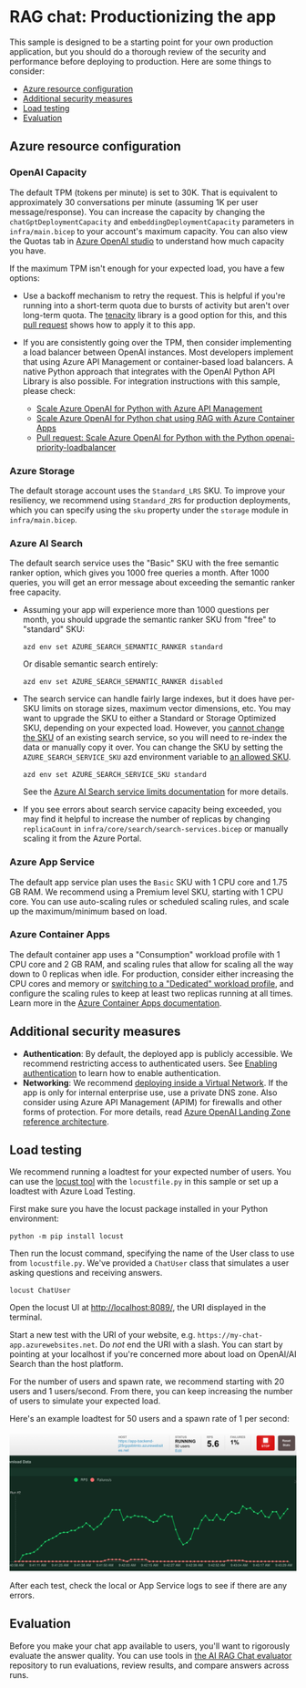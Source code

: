 # RAG chat: Productionizing the app

This sample is designed to be a starting point for your own production application,
but you should do a thorough review of the security and performance before deploying
to production. Here are some things to consider:

* [Azure resource configuration](#azure-resource-configuration)
* [Additional security measures](#additional-security-measures)
* [Load testing](#load-testing)
* [Evaluation](#evaluation)

## Azure resource configuration

### OpenAI Capacity

The default TPM (tokens per minute) is set to 30K. That is equivalent
to approximately 30 conversations per minute (assuming 1K per user message/response).
You can increase the capacity by changing the `chatGptDeploymentCapacity` and `embeddingDeploymentCapacity`
parameters in `infra/main.bicep` to your account's maximum capacity.
You can also view the Quotas tab in [Azure OpenAI studio](https://oai.azure.com/)
to understand how much capacity you have.

If the maximum TPM isn't enough for your expected load, you have a few options:

* Use a backoff mechanism to retry the request. This is helpful if you're running into a short-term quota due to bursts of activity but aren't over long-term quota. The [tenacity](https://tenacity.readthedocs.io/en/latest/) library is a good option for this, and this [pull request](https://github.com/Azure-Samples/azure-search-openai-demo/pull/500) shows how to apply it to this app.

* If you are consistently going over the TPM, then consider implementing a load balancer between OpenAI instances. Most developers implement that using Azure API Management or container-based load balancers. A native Python approach that integrates with the OpenAI Python API Library is also possible. For integration instructions with this sample, please check:
  * [Scale Azure OpenAI for Python with Azure API Management](https://learn.microsoft.com/azure/developer/python/get-started-app-chat-scaling-with-azure-api-management)
  * [Scale Azure OpenAI for Python chat using RAG with Azure Container Apps](https://learn.microsoft.com/azure/developer/python/get-started-app-chat-scaling-with-azure-container-apps)
  * [Pull request: Scale Azure OpenAI for Python with the Python openai-priority-loadbalancer](https://github.com/Azure-Samples/azure-search-openai-demo/pull/1626)

### Azure Storage

The default storage account uses the `Standard_LRS` SKU.
To improve your resiliency, we recommend using `Standard_ZRS` for production deployments,
which you can specify using the `sku` property under the `storage` module in `infra/main.bicep`.

### Azure AI Search

The default search service uses the "Basic" SKU
with the free semantic ranker option, which gives you 1000 free queries a month.
After 1000 queries, you will get an error message about exceeding the semantic ranker free capacity.

* Assuming your app will experience more than 1000 questions per month,
  you should upgrade the semantic ranker SKU from "free" to "standard" SKU:

  ```shell
  azd env set AZURE_SEARCH_SEMANTIC_RANKER standard
  ```

  Or disable semantic search entirely:

  ```shell
  azd env set AZURE_SEARCH_SEMANTIC_RANKER disabled
  ```

* The search service can handle fairly large indexes, but it does have per-SKU limits on storage sizes, maximum vector dimensions, etc. You may want to upgrade the SKU to either a Standard or Storage Optimized SKU, depending on your expected load.
However, you [cannot change the SKU](https://learn.microsoft.com/azure/search/search-sku-tier#tier-upgrade-or-downgrade) of an existing search service, so you will need to re-index the data or manually copy it over.
You can change the SKU by setting the `AZURE_SEARCH_SERVICE_SKU` azd environment variable to [an allowed SKU](https://learn.microsoft.com/azure/templates/microsoft.search/searchservices?pivots=deployment-language-bicep#sku).

  ```shell
  azd env set AZURE_SEARCH_SERVICE_SKU standard
  ```

  See the [Azure AI Search service limits documentation](https://learn.microsoft.com/azure/search/search-limits-quotas-capacity) for more details.

* If you see errors about search service capacity being exceeded, you may find it helpful to increase
the number of replicas by changing `replicaCount` in `infra/core/search/search-services.bicep`
or manually scaling it from the Azure Portal.

### Azure App Service

The default app service plan uses the `Basic` SKU with 1 CPU core and 1.75 GB RAM.
We recommend using a Premium level SKU, starting with 1 CPU core.
You can use auto-scaling rules or scheduled scaling rules,
and scale up the maximum/minimum based on load.

### Azure Container Apps

The default container app uses a "Consumption" workload profile with 1 CPU core and 2 GB RAM,
and scaling rules that allow for scaling all the way down to 0 replicas when idle.
For production, consider either increasing the CPU cores and memory or
[switching to a "Dedicated" workload profile](azure_container_apps.md#customizing-workload-profile),
and configure the scaling rules to keep at least two replicas running at all times.
Learn more in the [Azure Container Apps documentation](https://learn.microsoft.com/azure/container-apps).

## Additional security measures

* **Authentication**: By default, the deployed app is publicly accessible.
  We recommend restricting access to authenticated users.
  See [Enabling authentication](./deploy_features.md#enabling-authentication) to learn how to enable authentication.
* **Networking**: We recommend [deploying inside a Virtual Network](./deploy_private.md). If the app is only for
  internal enterprise use, use a private DNS zone. Also consider using Azure API Management (APIM)
  for firewalls and other forms of protection.
  For more details, read [Azure OpenAI Landing Zone reference architecture](https://techcommunity.microsoft.com/blog/azurearchitectureblog/azure-openai-landing-zone-reference-architecture/3882102).

## Load testing

We recommend running a loadtest for your expected number of users.
You can use the [locust tool](https://docs.locust.io/) with the `locustfile.py` in this sample
or set up a loadtest with Azure Load Testing.

First make sure you have the locust package installed in your Python environment:

```shell
python -m pip install locust
```

Then run the locust command, specifying the name of the User class to use from `locustfile.py`. We've provided a `ChatUser` class that simulates a user asking questions and receiving answers.

```shell
locust ChatUser
```

Open the locust UI at [http://localhost:8089/](http://localhost:8089/), the URI displayed in the terminal.

Start a new test with the URI of your website, e.g. `https://my-chat-app.azurewebsites.net`.
Do *not* end the URI with a slash. You can start by pointing at your localhost if you're concerned
more about load on OpenAI/AI Search than the host platform.

For the number of users and spawn rate, we recommend starting with 20 users and 1 users/second.
From there, you can keep increasing the number of users to simulate your expected load.

Here's an example loadtest for 50 users and a spawn rate of 1 per second:

![Screenshot of Locust charts showing 5 requests per second](images/screenshot_locust.png)

After each test, check the local or App Service logs to see if there are any errors.

## Evaluation

Before you make your chat app available to users, you'll want to rigorously evaluate the answer quality. You can use tools in [the AI RAG Chat evaluator](https://github.com/Azure-Samples/ai-rag-chat-evaluator) repository to run evaluations, review results, and compare answers across runs.
